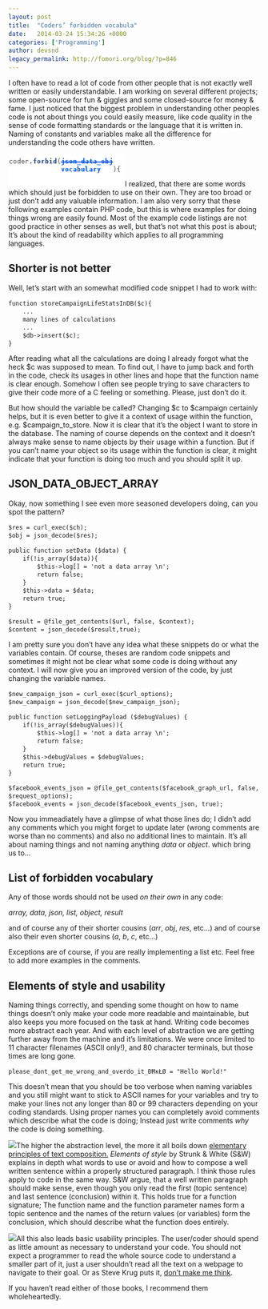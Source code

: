 ```yaml
---
layout: post
title:  "Coders’ forbidden vocabula"
date:   2014-03-24 15:34:26 +0000
categories: ['Programming']
author: devsnd
legacy_permalink: http://fomori.org/blog/?p=846
---
```



I often have to read a lot of code from other people that is not exactly well written or easily understandable. I am working on several different projects; some open-source for fun & giggles and some closed-source for money & fame. I just noticed that the biggest problem in understanding other peoples code is not about things you could easily measure, like code quality in the sense of code formatting standards or the language that it is written in. Naming of constants and variables make all the difference for understanding the code others have written.

[![forbiddenvocabulary](/assets/images/forbiddenvocabulary.png)](http://fomori.org/blog/?attachment_id=873)I realized, that there are some words which should just be forbidden to use on their own. They are too broad or just don’t add any valuable information. I am also very sorry that these following examples contain PHP code, but this is where examples for doing things wrong are easily found. Most of the example code listings are not good practice in other senses as well, but that’s not what this post is about; It’s about the kind of readability which applies to all programming languages.

Shorter is not better
---------------------

Well, let’s start with an somewhat modified code snippet I had to work with:

```
function storeCampaignLifeStatsInDB($c){
    ...
    many lines of calculations
    ...
    $db->insert($c);
}
```

After reading what all the calculations are doing I already forgot what the heck $c was supposed to mean. To find out, I have to jump back and forth in the code, check its usages in other lines and hope that the function name is clear enough. Somehow I often see people trying to save characters to give their code more of a C feeling or something. Please, just don’t do it.

But how should the variable be called? Changing $c to $campaign certainly helps, but it is even better to give it a context of usage within the function, e.g. $campaign\_to\_store. Now it is clear that it’s the object I want to store in the database. The naming of course depends on the context and it doesn’t always make sense to name objects by their usage within a function. But if you can’t name your object so its usage within the function is clear, it might indicate that your function is doing too much and you should split it up.

JSON\_DATA\_OBJECT\_ARRAY
-------------------------

Okay, now something I see even more seasoned developers doing, can you spot the pattern?

```
$res = curl_exec($ch);
$obj = json_decode($res);
```

```
public function setData ($data) {
    if(!is_array($data)){
        $this->log[] = 'not a data array \n';
        return false;
    }
    $this->data = $data;
    return true;
}
```

```
$result = @file_get_contents($url, false, $context);            
$content = json_decode($result,true);
```

I am pretty sure you don’t have any idea what these snippets do or what the variables contain. Of course, theses are random code snippets and sometimes it might not be clear what some code is doing without any context. I will now give you an improved version of the code, by just changing the variable names.

```
$new_campaign_json = curl_exec($curl_options);
$new_campaign = json_decode($new_campaign_json);
```

```
public function setLoggingPayload ($debugValues) {
    if(!is_array($debugValues)){
        $this->log[] = 'not a data array \n';
        return false;
    }
    $this->debugValues = $debugValues;
    return true;
}
```

```
$facebook_events_json = @file_get_contents($facebook_graph_url, false, $request_options);            
$facebook_events = json_decode($facebook_events_json, true);
```

Now you immeadiately have a glimpse of what those lines do; I didn’t add any comments which you might forget to update later (wrong comments are worse than no comments) and also no additional lines to maintain. It’s all about naming things and not naming anything *data* or *object*. which bring us to…

List of forbidden vocabulary
----------------------------

Any of those words should not be used *on their own* in any code:

*array, data, json, list, object, result*

and of course any of their shorter cousins (*arr*, *obj*, *res*, etc…) and of course also their even shorter cousins (*a*, *b*, *c*, etc…)

Exceptions are of course, if you are really implementing a list etc. Feel free to add more examples in the comments.

Elements of style and usability
-------------------------------

Naming things correctly, and spending some thought on how to name things doesn’t only make your code more readable and maintainable, but also keeps you more focused on the task at hand. Writing code becomes more abstract each year. And with each level of abstraction we are getting further away from the machine and it’s limitations. We were once limited to 11 character filenames (ASCII only!), and 80 character terminals, but those times are long gone.

```
please_dont_get_me_wrong_and_overdo_it_ĐĦĸŁØ = "Hello World!"
```

This doesn’t mean that you should be too verbose when naming variables and you still might want to stick to ASCII names for your variables and try to make your lines not any longer than 80 or 99 characters depending on your coding standards. Using proper names you can completely avoid comments which describe what the code is doing; Instead just write comments *why* the code is doing something.

[![](/assets/images/71Jym5cRKEL._SL1077_.jpg)](http://amzn.com/020530902X)The higher the abstraction level, the more it all boils down [elementary principles of text composition.](https://en.wikipedia.org/wiki/The_Elements_of_Style) *Elements of style* by Strunk & White (S&W) explains in depth what words to use or avoid and how to compose a well written sentence within a properly structured paragraph. I think those rules apply to code in the same way. S&W argue, that a well written paragraph should make sense, even though you only read the first (topic sentence) and last sentence (conclusion) within it. This holds true for a function signature; The function name and the function parameter names form a topic sentence and the names of the return values (or variables) form the conclusion, which should describe what the function does entirely.

[![](/assets/images/51CjDVfvZwL.jpg)](http://www.sensible.com/dmmt.html)All this also leads basic usability principles. The user/coder should spend as little amount as necessary to understand your code. You should not expect a programmer to read the whole source code to understand a smaller part of it, just a user shouldn’t read all the text on a webpage to navigate to their goal. Or as Steve Krug puts it, [don’t make me think](http://www.sensible.com/dmmt.html).

If you haven’t read either of those books, I recommend them wholeheartedly.

 

  

	